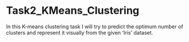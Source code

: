 # Task2_KMeans_Clustering
In this K-means clustering task I will try to predict the optimum number of clusters and represent it visually from the given ‘Iris’ dataset.
